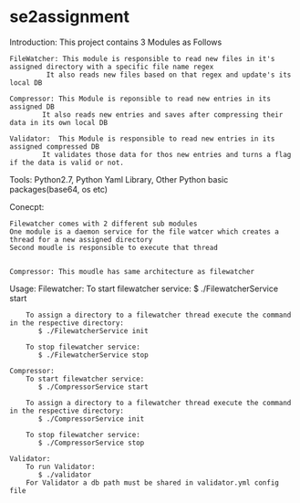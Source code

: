# se2assignment

Introduction:
	This project contains 3 Modules as Follows


	FileWatcher: This module is responsible to read new files in it's assigned directory with a specific file name regex
		     It also reads new files based on that regex and update's its local DB

	Compressor: This Module is reponsible to read new entries in its assigned DB
		    It also reads new entries and saves after compressing their data in its own local DB

	Validator:  This Module is responsible to read new entries in its assigned compressed DB
		    It validates those data for thos new entries and turns a flag if the data is valid or not.


Tools:
	Python2.7, Python Yaml Library, Other Python basic packages(base64, os etc)


Conecpt:

	Filewatcher comes with 2 different sub modules
	One module is a daemon service for the file watcer which creates a thread for a new assigned directory
	Second moudle is responsible to execute that thread


	Compressor: This moudle has same architecture as filewatcher


Usage:
	Filewatcher:
		To start filewatcher service:
		   $ ./FilewatcherService start

		To assign a directory to a filewatcher thread execute the command in the respective directory:
		   $ ./FilewatcherService init

		To stop filewatcher service:
		   $ ./FilewatcherService stop

	Compressor:
 		To start filewatcher service:
		   $ ./CompressorService start

		To assign a directory to a filewatcher thread execute the command in the respective directory:
		   $ ./CompressorService init

		To stop filewatcher service:
		   $ ./CompressorService stop

	Validator:
		To run Validator:
		   $ ./validator
		For Validator a db path must be shared in validator.yml config file


